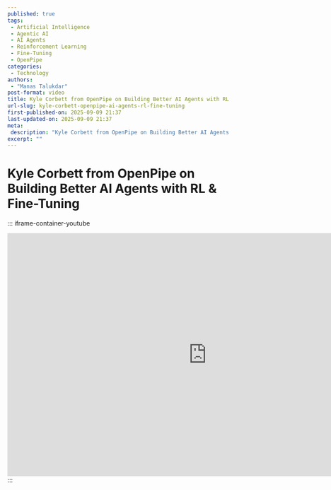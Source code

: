 ```yaml
---
published: true
tags:
 - Artificial Intelligence
 - Agentic AI
 - AI Agents
 - Reinforcement Learning
 - Fine-Tuning
 - OpenPipe
categories:
 - Technology
authors:
 - "Manas Talukdar"
post-format: video
title: Kyle Corbett from OpenPipe on Building Better AI Agents with RL & Fine-Tuning
url-slug: kyle-corbett-openpipe-ai-agents-rl-fine-tuning
first-published-on: 2025-09-09 21:37
last-updated-on: 2025-09-09 21:37
meta:
 description: "Kyle Corbett from OpenPipe on Building Better AI Agents with RL & Fine-Tuning"
excerpt: ""
---
```


# Kyle Corbett from OpenPipe on Building Better AI Agents with RL & Fine-Tuning

::: iframe-container-youtube
<iframe width="900" height="550" src="https://www.youtube.com/embed/i5mVgUXLwoY?si=NgV4gW9FsxDo9t5R" frameborder="0" allow="accelerometer; autoplay; clipboard-write; encrypted-media; gyroscope; picture-in-picture; web-share" referrerpolicy="strict-origin-when-cross-origin" allowfullscreen></iframe>
:::
